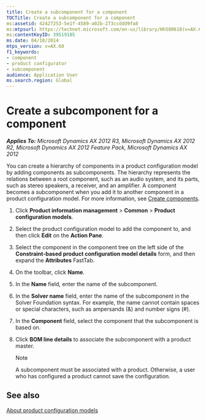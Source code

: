 ```yaml
---
title: Create a subcomponent for a component
TOCTitle: Create a subcomponent for a component
ms:assetid: 42427253-5e1f-4589-a02b-273ccddd9fa8
ms:mtpsurl: https://technet.microsoft.com/en-us/library/Hh580618(v=AX.60)
ms:contentKeyID: 39519105
ms.date: 04/18/2014
mtps_version: v=AX.60
f1_keywords:
- component
- product configurator
- subcomponent
audience: Application User
ms.search.region: Global
---
```


# Create a subcomponent for a component 


_**Applies To:** Microsoft Dynamics AX 2012 R3, Microsoft Dynamics AX 2012 R2, Microsoft Dynamics AX 2012 Feature Pack, Microsoft Dynamics AX 2012_

You can create a hierarchy of components in a product configuration model by adding components as subcomponents. The hierarchy represents the relations between a root component, such as an audio system, and its parts, such as stereo speakers, a receiver, and an amplifier. A component becomes a subcomponent when you add it to another component in a product configuration model. For more information, see [Create components](create-components.md).

1.  Click **Product information management** \> **Common** \> **Product configuration models**.

2.  Select the product configuration model to add the component to, and then click **Edit** on the **Action Pane**.

3.  Select the component in the component tree on the left side of the **Constraint-based product configuration model details** form, and then expand the **Attributes** FastTab.

4.  On the toolbar, click **Name**.

5.  In the **Name** field, enter the name of the subcomponent.

6.  In the **Solver name** field, enter the name of the subcomponent in the Solver Foundation syntax. For example, the name cannot contain spaces or special characters, such as ampersands (&) and number signs (\#).

7.  In the **Component** field, select the component that the subcomponent is based on.

8.  Click **BOM line details** to associate the subcomponent with a product master.
    

    > [!NOTE]
    > <P>A subcomponent must be associated with a product. Otherwise, a user who has configured a product cannot save the configuration.</P>



## See also

[About product configuration models](about-product-configuration-models.md)

  


